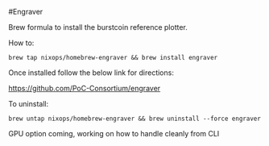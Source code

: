 #Engraver

Brew formula to install the burstcoin reference plotter.

How to:

```brew tap nixops/homebrew-engraver && brew install engraver```

Once installed follow the below link for directions:

https://github.com/PoC-Consortium/engraver


To uninstall:

```brew untap nixops/homebrew-engraver && brew uninstall --force engraver```

GPU option coming, working on how to handle cleanly from CLI
